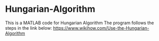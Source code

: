 # Hungarian-Algorithm
This is a MATLAB code for Hungarian Algorithm
The program follows the steps in the link below:
https://www.wikihow.com/Use-the-Hungarian-Algorithm
